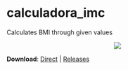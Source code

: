 # calculadora_imc

Calculates BMI through given values

<p align="center">
    <img src="https://user-images.githubusercontent.com/44736064/67031966-04cb7680-f0e9-11e9-8aa4-e80eea285ecb.gif">
</p>

**Download**: [Direct](https://github.com/g-otn/flutter-16-apps-course/releases/download/section-13/calculadora_imc.apk) | [Releases](https://github.com/g-otn/flutter-16-apps-course/releases/tag/section-13)